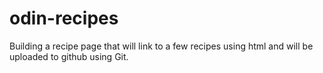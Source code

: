 # odin-recipes
Building a recipe page that will link to a few recipes using html and will be uploaded to github using Git.
